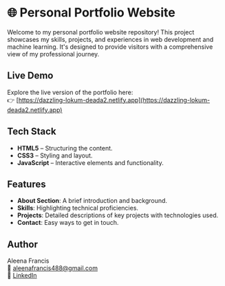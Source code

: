 # 🌐 Personal Portfolio Website

Welcome to my personal portfolio website repository! This project showcases my skills, projects, and experiences in web development and machine learning. It's designed to provide visitors with a comprehensive view of my professional journey.

## Live Demo

Explore the live version of the portfolio here:  
👉 [https://dazzling-lokum-deada2.netlify.app](https://dazzling-lokum-deada2.netlify.app)

## Tech Stack

- **HTML5** – Structuring the content.
- **CSS3** – Styling and layout.
- **JavaScript** – Interactive elements and functionality.

## Features

- **About Section**: A brief introduction and background.
- **Skills**: Highlighting technical proficiencies.
- **Projects**: Detailed descriptions of key projects with technologies used.
- **Contact**: Easy ways to get in touch.

## Author

Aleena Francis  
📧 aleenafrancis488@gmail.com  
🔗 [LinkedIn](https://www.linkedin.com/in/aleenafrancis100203/)
